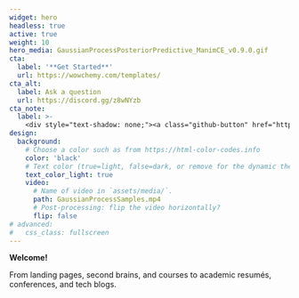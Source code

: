 ```yaml
---
widget: hero
headless: true
active: true
weight: 10
hero_media: GaussianProcessPosteriorPredictive_ManimCE_v0.9.0.gif
cta:
  label: '**Get Started**'
  url: https://wowchemy.com/templates/
cta_alt:
  label: Ask a question
  url: https://discord.gg/z8wNYzb
cta_note:
  label: >-
    <div style="text-shadow: none;"><a class="github-button" href="https://github.com/wowchemy/wowchemy-hugo-themes" data-icon="octicon-star" data-size="large" data-show-count="true" aria-label="Star">Star Wowchemy Website Builder</a></div><div style="text-shadow: none;"><a class="github-button" href="https://github.com/wowchemy/starter-hugo-academic" data-icon="octicon-star" data-size="large" data-show-count="true" aria-label="Star">Star the Academic template</a></div>
design:
  background:
    # Choose a color such as from https://html-color-codes.info
    color: 'black'
    # Text color (true=light, false=dark, or remove for the dynamic theme color). 
    text_color_light: true
    video:
      # Name of video in `assets/media/`.
      path: GaussianProcessSamples.mp4
      # Post-processing: flip the video horizontally?
      flip: false
# advanced:
#   css_class: fullscreen
---
```


**Welcome!**

From landing pages, second brains, and courses to academic resumés, conferences, and tech blogs.

<!--Custom spacing-->
<div class="mb-3"></div>
<!--GitHub Button JS-->
<script async defer src="https://buttons.github.io/buttons.js"></script>
